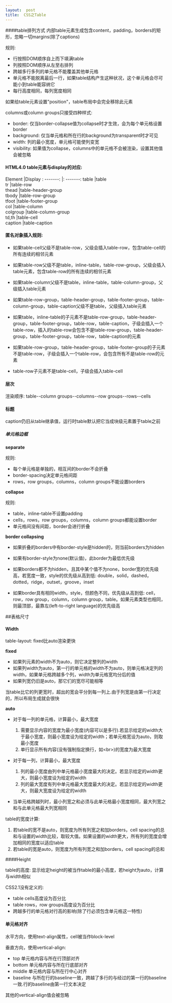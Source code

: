 ```yaml
---
layout:  post
title:  CSS之Table
---
```


####table排列方式
内部table元素生成包含content，padding，borders的矩形，忽略一切margins(除了captions)

规则: 

* 行按照DOM顺序自上而下填满table
* 列按照DOM顺序从左至右排列
* 跨越多行多列的单元格不能覆盖其他单元格
* 单元格不能脱离最后一行，如果table结构产生这种状况，这个单元格会尽可能小到table能容纳它
* 每行高度相同，每列宽度相同

如果给table元素设置"position"，table布局中会完全移除此元素

columns或column groups只接受四种样式: 

* border: 仅当border-collapse值为collapse时才生效，会为每个单元格设置border
* background: 仅当单元格和所在行的background为transparent时才可见
* width: 列的最小宽度，单元格可能使列变宽
* visibility: 如果值为collapse，columns中的单元格不会被渲染，设置其他值会被忽略

#### HTML4.0 table元素与display的对应: 

Element   |Display
: -------:  |: -------: 
table     |table  
tr   	  |table-row  
thead     |table-header-group  
tbody     |table-row-group  
tfoot     |table-footer-group  
col       |table-column  
colgroup  |table-column-group  
td,th     |table-cell  
caption   |table-caption      

#### 匿名对象插入规则: 

* 如果table-cell父级不是table-row，父级会插入table-row，包含table-cell的所有连续的相邻元素

* 如果table-row父级不是table，inline-table，table-row-group，父级会插入table元素，包含table-row的所有连续的相邻元素

* 如果table-column父级不是table，inline-table，table-column-group，父级插入table元素

* 如果table-row-group，table-header-group，table-footer-group，table-column-group，table-caption父级不是table，父级插入table元素

* 如果table，inline-table的子元素不是table-row-group，table-header-group，table-footer-group，table-row，table-caption，子级会插入一个table-row，插入的table-row会包含不是table-row-group，table-header-group，table-footer-group，table-row，table-caption的元素

* 如果table-row-group，table-header-group，table-footer-group的子元素不是table-row，子级会插入一个table-row，会包含所有不是table-row的元素

* table-row子元素不是table-cell，子级会插入table-cell

#### 层次
渲染顺序: table--column groups--columns--row groups--rows--cells

#### 标题
caption仍旧从table继承值，运行时table默认把它当成块级元素置于table之前

##### 单元格边框
**separate**

规则: 

* 每个单元格是单独的，相互间的border不会折叠
* border-spacing决定单元格间距
* rows，row groups，columns，column groups不能设置borders


**collapse**

规则: 

* table，inline-table不设置padding
* cells，rows，row groups，columns，column groups都能设置border
* 单元格间没有间距，border会进行折叠

**border collapsing**

* 如果折叠的borders中有border-style是hidden的，则当前borders为hidden

* 如果有border-style为none(默认值)，此border为最低优先级

* 如果borders都不为hidden，且其中某个值不为none，border宽的优先级高，若宽度一致，style的优先级从高到低: double，solid，dashed，dotted，ridge，outset，groove，inset

* 如果border具有相同width，style，但颜色不同，优先级从高到低: cell，row，row group，column，column group，table。如果元素类型也相同，则最顶部，最靠左(left-to-right language)的优先级高

##表格尺寸

#### Width  
table-layout: fixed比auto渲染更快

**fixed**

* 如果列元素的width不为auto，则它决定整列的width
* 如果列width为auto，第一行的单元格的width不为auto，则单元格决定列的width，如果单元格跨越多个列，width为单元格宽均分后的值
* 如果列宽仍旧是auto，那它们的宽尽可能相等

当table比它的列更宽时，超出的宽会平分到每一列上.由于列宽是由第一行决定的，所以布局生成就会很快

**auto**

* 对于每一列的单元格，计算最小，最大宽度
	1. 需要显示内容的宽度为最小宽度(内容可以是多行).若显示给定的width大于最小宽度，则最小宽度设为给定的width；若单元格宽设为auto，则取最小宽度
	2. 单行显示所有内容(没有强制指定换行，如&lt;br&gt;)的宽度为最大宽度
	
* 对于每一列，计算最小，最大宽度
	1. 列的最小宽度由列中单元格最小宽度最大的决定。若显示给定的width更大，则最小宽度设为给定的width
	2. 列的最大宽度有列中单元格最大宽度最大的决定。若显示给定的width更大，则最大宽度设为给定的width

* 当单元格跨越列时，最小列宽之和必须与此单元格最小宽度相同，最大列宽之和与此单元格最大列宽相同

table的宽度计算: 

1. 若table的宽不是auto，则宽度为所有列宽之和加borders，cell spacing的总和与设置的width比较，取较大值。如果设置的width更大，所有列的宽度会增加相同的宽度以适应table
2. 若table的宽是auto，则宽度为所有列宽之和加borders，cell spacing的总和

####Height

table的高度: 
显示给定height的被当作table的最小高度，若height为auto，计算与width相似

CSS2.1没有定义的: 

*  table cells高度设为百分比
*  table rows，row groups高度设为百分比
*  跨越多行的单元格对行高的影响(除了行必须包含单元格这一特性)

#### 单元格对齐
水平方向，使用text-align属性，cell被当作block-level

垂直方向，使用vertical-align:   

* top    	单元格内容与所在行顶部对齐
* bottom 	单元格内容与所在行底部对齐
* middle 	单元格内容与所在行中心对齐
* baseline  与所在行的baseline一致，跨越了多行的与经过的第一行的baseline一致.行的baseline由第一行文本决定

其他的vertical-align值会被忽略





















